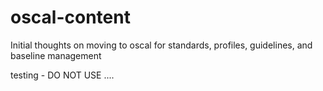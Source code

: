 # oscal-content

Initial thoughts on moving to oscal for standards, profiles, guidelines, and baseline management

testing - DO NOT USE .... 